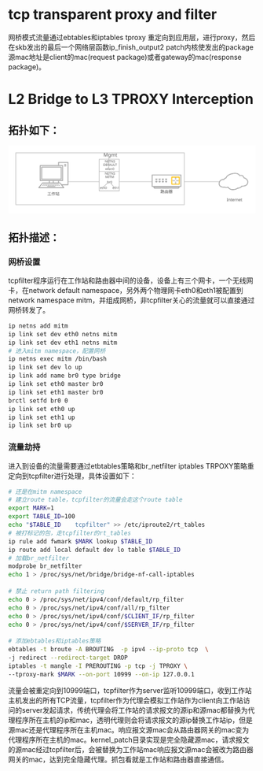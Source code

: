 # tcp transparent proxy and filter
网桥模式流量通过ebtables和iptables tproxy 重定向到应用层，进行proxy，然后在skb发出的最后一个网络层函数ip_finish_output2 patch内核使发出的package源mac地址是client的mac(request package)或者gateway的mac(response package)。
# L2 Bridge to L3 TPROXY Interception
## 拓扑如下：
![image](https://raw.githubusercontent.com/imatespl/tcp-transparent-proxy/master/transparent-proxy.svg)
## 拓扑描述：
### 网桥设置
tcpfilter程序运行在工作站和路由器中间的设备，设备上有三个网卡，一个无线网卡，在network default namespace，另外两个物理网卡eth0和eth1被配置到network namespace mitm，并组成网桥，非tcpfilter关心的流量就可以直接通过网桥转发了。<br>
```bash
ip netns add mitm
ip link set dev eth0 netns mitm
ip link set dev eth1 netns mitm
# 进入mitm namespace，配置网桥
ip netns exec mitm /bin/bash
ip link set dev lo up
ip link add name br0 type bridge
ip link set eth0 master br0
ip link set eth1 master br0
brctl setfd br0 0
ip link set eth0 up
ip link set eth1 up
ip link set br0 up
```
### 流量劫持
进入到设备的流量需要通过etbtables策略和br_netfilter iptables TRPOXY策略重定向到tcpfilter进行处理，具体设置如下：
```bash
# 还是在mitm namespace
# 建立route table，tcpfilter的流量会走这个route table
export MARK=1
export TABLE_ID=100
echo "$TABLE_ID    tcpfilter" >> /etc/iproute2/rt_tables
# 被打标记的包，走tcpfilter的rt_tables
ip rule add fwmark $MARK lookup $TABLE_ID
ip route add local default dev lo table $TABLE_ID
# 加载br_netfilter
modprobe br_netfilter
echo 1 > /proc/sys/net/bridge/bridge-nf-call-iptables

# 禁止 return path filtering
echo 0 > /proc/sys/net/ipv4/conf/default/rp_filter
echo 0 > /proc/sys/net/ipv4/conf/all/rp_filter
echo 0 > /proc/sys/net/ipv4/conf/$CLIENT_IF/rp_filter
echo 0 > /proc/sys/net/ipv4/conf/$SERVER_IF/rp_filter

# 添加ebtables和iptables策略
ebtables -t broute -A BROUTING  -p ipv4 --ip-proto tcp  \
-j redirect --redirect-target DROP
iptables -t mangle -I PREROUTING -p tcp -j TPROXY \
--tproxy-mark $MARK --on-port 10999 --on-ip 127.0.0.1
```
流量会被重定向到10999端口，tcpfilter作为server监听10999端口，收到工作站主机发出的所有TCP流量，tcpfilter作为代理会模拟工作站作为client向工作站访问的server发起请求，传统代理会将工作站的请求报文的源ip和源mac都替换为代理程序所在主机的ip和mac，透明代理则会将请求报文的源ip替换工作站ip，但是源mac还是代理程序所在主机mac。响应报文源mac会从路由器网关的mac变为代理程序所在主机的mac。kernel_patch目录实现是完全隐藏源mac，请求报文的源mac经过tcpfilter后，会被替换为工作站mac响应报文源mac会被改为路由器网关的mac，达到完全隐藏代理。抓包看就是工作站和路由器直接通信。

